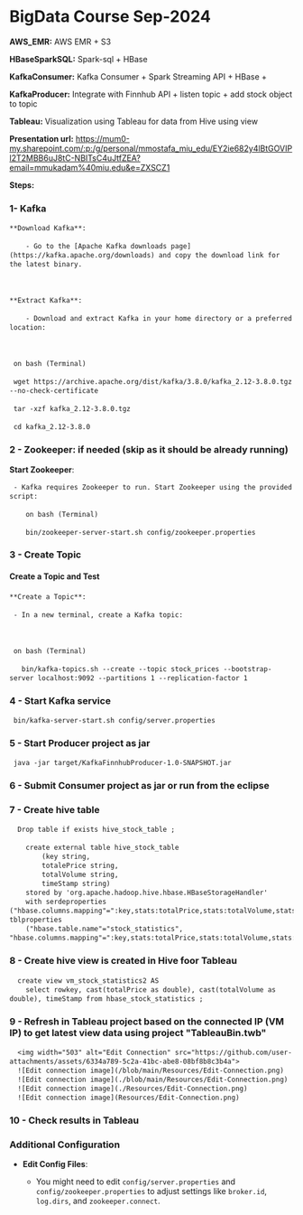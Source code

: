# BigData Course Sep-2024

**AWS_EMR:** AWS EMR + S3

**HBaseSparkSQL:** Spark-sql + HBase

**KafkaConsumer:**  Kafka Consumer + Spark Streaming API + HBase + 

**KafkaProducer:** Integrate with Finnhub API + listen topic + add stock object to topic

**Tableau:** Visualization using Tableau for data from Hive using view

**Presentation url:**
https://mum0-my.sharepoint.com/:p:/g/personal/mmostafa_miu_edu/EY2ie682y4lBtGOVIPl2T2MBB6uJ8tC-NBITsC4uJtfZEA?email=mmukadam%40miu.edu&e=ZXSCZ1



**Steps:**
### 1- Kafka
    **Download Kafka**: 

        - Go to the [Apache Kafka downloads page](https://kafka.apache.org/downloads) and copy the download link for the latest binary. 

 

    **Extract Kafka**: 

        - Download and extract Kafka in your home directory or a preferred location: 

  

     on bash (Terminal)

     wget https://archive.apache.org/dist/kafka/3.8.0/kafka_2.12-3.8.0.tgz --no-check-certificate 

     tar -xzf kafka_2.12-3.8.0.tgz 

     cd kafka_2.12-3.8.0 
### 2 - Zookeeper: if needed (skip as it should be already running)

   **Start Zookeeper**: 

     - Kafka requires Zookeeper to run. Start Zookeeper using the provided script: 

        on bash (Terminal)

        bin/zookeeper-server-start.sh config/zookeeper.properties  



### 3 - Create Topic

 

  #### Create a Topic and Test 

  

    **Create a Topic**: 

     - In a new terminal, create a Kafka topic: 

  

     on bash (Terminal)

       bin/kafka-topics.sh --create --topic stock_prices --bootstrap-server localhost:9092 --partitions 1 --replication-factor 1 




### 4 - Start Kafka service
     bin/kafka-server-start.sh config/server.properties



### 5 - Start Producer project as jar
     java -jar target/KafkaFinnhubProducer-1.0-SNAPSHOT.jar

### 6 - Submit Consumer project as jar or run from the eclipse

### 7 - Create hive table 

      Drop table if exists hive_stock_table ;​

		create external table hive_stock_table ​
		    (key string,
			totalePrice string, 
			totalVolume string,​
			timeStamp string) ​
		stored by 'org.apache.hadoop.hive.hbase.HBaseStorageHandler' ​
		with serdeproperties ("hbase.columns.mapping"=":key,stats:totalPrice,stats:totalVolume,stats:timeStamp") tblproperties ​
		("hbase.table.name"="stock_statistics", "hbase.columns.mapping"=":key,stats:totalPrice,stats:totalVolume,stats:timeStamp");


### 8 - Create hive view is created in Hive foor Tableau

      create view vm_stock_statistics2 AS
        select rowkey, cast(totalPrice as double), cast(totalVolume as double), timeStamp from hbase_stock_statistics ;



### 9 - Refresh in Tableau project based on the connected IP (VM IP) to get latest view data using project "TableauBin.twb"
      <img width="503" alt="Edit Connection" src="https://github.com/user-attachments/assets/6334a789-5c2a-41bc-abe8-08bf8b8c3b4a">
      ![Edit connection image](/blob/main/Resources/Edit-Connection.png)
      ![Edit connection image](./blob/main/Resources/Edit-Connection.png)
      ![Edit connection image](./Resources/Edit-Connection.png)
      ![Edit connection image](Resources/Edit-Connection.png)

      
     
### 10 - Check results in Tableau






### Additional Configuration 

- **Edit Config Files**: 

  - You might need to edit `config/server.properties` and `config/zookeeper.properties` to adjust settings like `broker.id`, `log.dirs`, and `zookeeper.connect`. 

  















     
